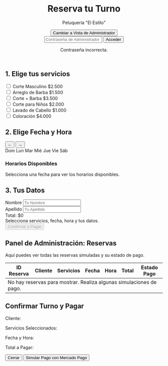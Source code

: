 <!DOCTYPE html>
<html lang="es">
<head>
    <meta charset="UTF-8">
    <meta name="viewport" content="width=device-width, initial-scale=1.0">
    <title>Reserva tu Turno - Peluquería</title>
    <script src="https://cdn.tailwindcss.com"></script>
    <link rel="preconnect" href="https://fonts.googleapis.com">
    <link rel="preconnect" href="https://fonts.gstatic.com" crossorigin>
    <link href="https://fonts.googleapis.com/css2?family=Inter:wght@400;500;600;700&display=swap" rel="stylesheet">
     <link rel="stylesheet" href="css.css">
     <link rel="stylesheet" href="js.js">
</head>
<body class="text-gray-800">
    <div class="container mx-auto p-4 md:p-8">
        <header class="text-center mb-8">
            <h1 class="text-4xl md:text-5xl font-bold text-gray-900">Reserva tu Turno</h1>
            <p class="text-lg text-gray-600 mt-2">Peluquería "El Estilo"</p>
            <button id="toggleAdminViewBtn" class="mt-4 bg-gray-200 hover:bg-gray-300 text-gray-800 font-bold py-2 px-4 rounded-full transition-colors duration-300 text-sm">
                Cambiar a Vista de Administrador
            </button>
            <!-- Área de Inicio de Sesión de Administrador -->
            <div id="adminLoginArea" class="admin-login-area hidden flex-col md:flex-row items-center justify-center gap-3 mt-4 p-4 bg-white rounded-lg shadow">
                <input type="password" id="adminPasswordInput" placeholder="Contraseña de Administrador" class="p-2 border border-gray-300 rounded-md focus:ring-2 focus:ring-blue-500 focus:border-transparent w-full md:w-auto">
                <button id="adminLoginBtn" class="bg-blue-600 hover:bg-blue-700 text-white font-bold py-2 px-4 rounded-full transition-colors duration-300 w-full md:w-auto">
                    Acceder
                </button>
                <p id="adminLoginMessage" class="text-red-500 text-sm mt-2 md:mt-0 hidden">Contraseña incorrecta.</p>
            </div>
        </header>
        <!-- Contenido de Usuario (Booking Flow) -->
        <div id="userView" class="block">
            <main class="grid lg:grid-cols-2 gap-8 pb-24">
                <!-- Sección de Servicios -->
                <div class="card p-6 md:p-8">
                    <h2 class="text-2xl md:text-3xl font-bold mb-4">1. Elige tus servicios</h2>
                    <div id="serviceList" class="space-y-2">
                        <div class="service-item" >
                            <label class="flex items-center space-x-3 text-lg cursor-pointer">
                                <input type="checkbox" data-service-id="corte-masculino" data-price="2500">
                                <span>Corte Masculino</span>
                            </label>
                            <span class="font-semibold text-blue-600">$2.500</span>
                        </div>
                        <div class="service-item">
                            <label class="flex items-center space-x-3 text-lg cursor-pointer">
                                <input type="checkbox" data-service-id="arreglo-barba" data-price="1500">
                                <span>Arreglo de Barba</span>
                            </label>
                            <span class="font-semibold text-blue-600">$1.500</span>
                        </div>
                        <div class="service-item">
                            <label class="flex items-center space-x-3 text-lg cursor-pointer">
                                <input type="checkbox" data-service-id="corte-barba" data-price="3500">
                                <span>Corte + Barba</span>
                            </label>
                            <span class="font-semibold text-blue-600">$3.500</span>
                        </div>
                        <div class="service-item">
                            <label class="flex items-center space-x-3 text-lg cursor-pointer">
                                <input type="checkbox" data-service-id="corte-ninos" data-price="2000">
                                <span>Corte para Niños</span>
                            </label>
                            <span class="font-semibold text-blue-600">$2.000</span>
                        </div>
                        <div class="service-item">
                            <label class="flex items-center space-x-3 text-lg cursor-pointer">
                                <input type="checkbox" data-service-id="lavado" data-price="1000">
                                <span>Lavado de Cabello</span>
                            </label>
                            <span class="font-semibold text-blue-600">$1.000</span>
                        </div>
                        <div class="service-item">
                            <label class="flex items-center space-x-3 text-lg cursor-pointer">
                                <input type="checkbox" data-service-id="coloracion" data-price="4000">
                                <span>Coloración</span>
                            </label>
                            <span class="font-semibold text-blue-600">$4.000</span>
                        </div>
                    </div>
                </div>
  <!-- Sección de Fecha y Hora -->
                <div class="card p-6 md:p-8">
                    <h2 class="text-2xl md:text-3xl font-bold mb-4">2. Elige Fecha y Hora</h2>
                    <div class="flex justify-between items-center mb-4">
                        <button id="prevMonth" class="p-2 rounded-full hover:bg-gray-100 transition-colors">
                            <span class="text-2xl">←</span>
                        </button>
                        <span id="currentMonthYear" class="text-xl font-semibold text-gray-700"></span>
                        <button id="nextMonth" class="p-2 rounded-full hover:bg-gray-100 transition-colors">
                            <span class="text-2xl">→</span>
                        </button>
                    </div>
                    <div class="grid grid-cols-7 text-center font-medium text-sm text-gray-500 mb-2">
                        <span>Dom</span>
                        <span>Lun</span>
                        <span>Mar</span>
                        <span>Mié</span>
                        <span>Jue</span>
                        <span>Vie</span>
                        <span>Sáb</span>
                    </div>
                    <div id="calendarGrid" class="grid grid-cols-7 gap-1">
                    </div>
                    <h3 class="text-xl md:text-2xl font-bold mt-8 mb-4">Horarios Disponibles</h3>
                    <div id="timeSlots" class="flex flex-wrap gap-3">
                        <p class="text-gray-500" id="noTimeSlotsMessage">Selecciona una fecha para ver los horarios disponibles.</p>
                    </div>
                </div>
                <!-- Sección de Datos del Cliente -->
                <div class="lg:col-span-2 card p-6 md:p-8">
                    <h2 class="text-2xl md:text-3xl font-bold mb-4">3. Tus Datos</h2>
                    <div class="grid md:grid-cols-2 gap-6">
                        <div>
                            <label for="userNameInput" class="block text-sm font-medium text-gray-700 mb-1">Nombre</label>
                            <input type="text" id="userNameInput" placeholder="Tu Nombre" class="p-3 border border-gray-300 rounded-md w-full focus:ring-blue-500 focus:border-blue-500">
                        </div>
                        <div>
                            <label for="userLastNameInput" class="block text-sm font-medium text-gray-700 mb-1">Apellido</label>
                            <input type="text" id="userLastNameInput" placeholder="Tu Apellido" class="p-3 border border-gray-300 rounded-md w-full focus:ring-blue-500 focus:border-blue-500">
                        </div>
                    </div>
                </div>
            </main>
 <!-- Barra Inferior de Resumen y Confirmación -->
            <div id="bottomBar" class="fixed-bottom-bar flex items-center justify-between p-4 md:px-8">
                <div class="flex flex-col md:flex-row md:items-center">
                    <div class="text-lg font-bold text-gray-900 md:mr-4">Total: <span id="totalPrice">$0</span></div>
                    <div class="text-sm text-gray-600" id="selectedSummaryText">
                        Selecciona servicios, fecha, hora y tus datos.
                    </div>
                </div>
                <button id="confirmBookingBtn" class="bg-blue-600 hover:bg-blue-700 text-white font-bold py-3 px-6 rounded-full transition-colors duration-300 opacity-50 cursor-not-allowed" disabled>
                    Confirmar y Pagar
                </button>
            </div>
        </div>
<!-- Panel de Administración -->
        <div id="adminView" class="admin-panel hidden bg-gray-50 p-6 md:p-8 rounded-lg shadow-inner">
            <h2 class="text-3xl font-bold mb-6 text-gray-900">Panel de Administración: Reservas</h2>
            <p class="text-gray-600 mb-6">Aquí puedes ver todas las reservas simuladas y su estado de pago.</p>
            <div id="adminBookingsList" class="overflow-x-auto">
                <table class="min-w-full bg-white rounded-lg shadow overflow-hidden">
                    <thead class="bg-gray-100 border-b">
                        <tr>
                            <th class="px-4 py-3 text-left text-xs font-medium text-gray-500 uppercase tracking-wider">ID Reserva</th>
                            <th class="px-4 py-3 text-left text-xs font-medium text-gray-500 uppercase tracking-wider">Cliente</th>
                            <th class="px-4 py-3 text-left text-xs font-medium text-gray-500 uppercase tracking-wider">Servicios</th>
                            <th class="px-4 py-3 text-left text-xs font-medium text-gray-500 uppercase tracking-wider">Fecha</th>
                            <th class="px-4 py-3 text-left text-xs font-medium text-gray-500 uppercase tracking-wider">Hora</th>
                            <th class="px-4 py-3 text-left text-xs font-medium text-gray-500 uppercase tracking-wider">Total</th>
                            <th class="px-4 py-3 text-left text-xs font-medium text-gray-500 uppercase tracking-wider">Estado Pago</th>
                        </tr>
                    </thead>
                    <tbody id="adminBookingsTableBody" class="divide-y divide-gray-200">
                        <!-- Reservas se renderizarán aquí -->
                        <tr>
                            <td colspan="7" class="px-4 py-4 text-center text-gray-500">No hay reservas para mostrar. Realiza algunas simulaciones de pago.</td>
                        </tr>
                    </tbody>
                </table>
            </div>
        </div>
    </div>
    <!-- Modal de Confirmación y Pago -->
    <div id="paymentModalOverlay" class="modal-overlay">
        <div class="modal-content">
            <h2 class="text-2xl font-bold mb-4">Confirmar Turno y Pagar</h2>
            <div class="space-y-3 mb-6">
                <p class="text-lg font-semibold">Cliente:</p>
                <p id="modalClientName" class="text-gray-700"></p>
                <p class="text-lg font-semibold">Servicios Seleccionados:</p>
                <ul id="modalServiceSummary" class="list-disc list-inside text-gray-700"></ul>
                <p class="text-lg font-semibold mt-4">Fecha y Hora:</p>
                <p id="modalDateTimeSummary" class="text-gray-700"></p>
                <div class="text-xl font-bold mt-6 flex justify-between">
                    <span>Total a Pagar:</span>
                    <span id="modalTotalPrice"></span>
                </div>
            </div>
            <div id="paymentStatusArea" class="text-center mb-4 hidden">
                <div id="paymentSpinner" class="spinner mx-auto mb-2 hidden"></div>
                <p id="paymentMessage" class="text-lg font-medium"></p>
                <p id="bookingIdDisplay" class="text-sm text-gray-500 mt-1 hidden"></p>
            </div>
            <div class="flex justify-end gap-3">
                <button id="closeModalBtn" class="bg-gray-200 hover:bg-gray-300 text-gray-800 font-bold py-2 px-4 rounded-full transition-colors duration-300">
                    Cerrar
                </button>
                <button id="simulatePaymentBtn" class="bg-green-600 hover:bg-green-700 text-white font-bold py-2 px-4 rounded-full transition-colors duration-300">
                    Simular Pago con Mercado Pago
                </button>
            </div>
        </div>
    </div>
</body>
</html>
